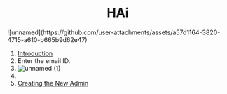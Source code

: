 <h1 align ="center"> HAi</h1>
![unnamed](https://github.com/user-attachments/assets/a57d1164-3820-4715-a610-b665b9d62e47)

1. [Introduction](https://github.com/onexrdev/portal/wiki/Introduction#introduction)
2. Enter the email ID.
4. ![unnamed (1)](https://github.com/user-attachments/assets/64901884-fea0-4764-a74a-7d1ea0d53cc4)
5. 
6. [Creating the New Admin](https://github.com/onexrdev/portal/wiki/OneXR-Portal#1-creating-the-new-client-admin)
